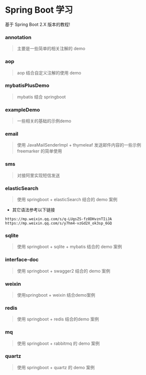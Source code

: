 # Spring Boot 学习

基于 Spring Boot 2.X 版本的教程!

### annotation

> 主要是一些简单的相关注解的 demo

### aop

> aop 结合自定义注解的使用 demo

### mybatisPlusDemo

> mybatis 结合 springboot

### exampleDemo

> 一些相关的基础的示例demo

### email

> 使用 JavaMailSenderImpl + thymeleaf 发送邮件内容的一些示例
> freemarker 的简单使用

### sms

> 对接阿里实现短信发送

### elasticSearch

> 使用 springboot + elasticSearch 结合的 demo 案例

* 其它语法参考以下链接

~~~ http
https://mp.weixin.qq.com/s/q-LUgsZS-fz8DHvznTIiJA
https://mp.weixin.qq.com/s/y7hm4-vzGd2X_ok3sp_6GQ
~~~

### sqlite

> 使用 springboot + sqlite + mybatis 结合的 demo 案例

### interface-doc

> 使用 springboot + swagger2 结合的 demo 案例

### weixin

> 使用springboot + weixin 结合demo案例

### redis

> 使用 springboot + redis 结合的demo 案例

### mq

> 使用 springboot + rabbitmq 的 demo 案例

### quartz

> 使用 springboot + quartz 的 demo 案例